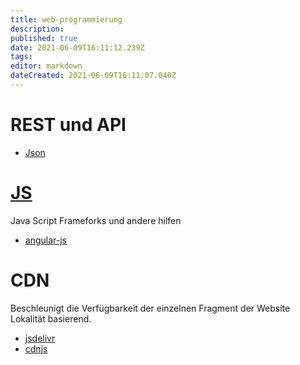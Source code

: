 ```yaml
---
title: web-programmierung
description: 
published: true
date: 2021-06-09T16:11:12.239Z
tags: 
editor: markdown
dateCreated: 2021-06-09T16:11:07.040Z
---
```


# REST und API

* [Json](../json)

# [JS](../javascript)
Java Script Frameforks und andere hilfen
* [angular-js](../angular-js)

# CDN
Beschleunigt die Verfügbarkeit der einzelnen Fragment der Website Lokalität basierend. 

* [jsdelivr](https://www.jsdelivr.com)
* [cdnjs](https://cdnjs.com/libraries)